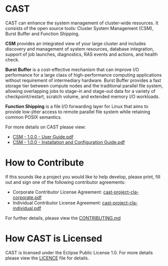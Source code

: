 # CAST
CAST can enhance the system management of cluster-wide resources. It consists of the open source tools: Cluster System Management (CSM), Burst Buffer and Function Shipping. 

**CSM** provides an integrated view of your large cluster and includes discovery and management of system resources, database integration, support of job launches, diagnostics, RAS events and actions, and health check. 

**Burst Buffer** is a cost-effective mechanism that can improve I/O performance for a large class of high-performance computing applications without requirement of intermediary hardware. Burst Buffer provides a fast storage tier between compute nodes and the traditional parallel file system, allowing overlapping jobs to stage-in and stage-out data for a variety of checkpoint/restart, scratch volume, and extended memory I/O workloads. 

**Function Shipping** is a file I/O forwarding layer for Linux that aims to provide low-jitter access to remote parallel file system while retaining common POSIX semantics.

For more details on CAST please view:

- [CSM - 1.0.0 - User Guide.pdf](https://github.com/IBM/CAST/blob/master/CSM%20-%201.0.0%20-%20User%20Guide.pdf)
- [CSM - 1.0.0 - Installation and Configuration Guide.pdf](https://github.com/IBM/CAST/blob/master/CSM%20-%201.0.0%20-%20Installation%20and%20Configuration%20Guide.pdf)

# How to Contribute
If this sounds like a project you would like to help develop, please print, fill out and sign one of the following contributor agreements:

 * Corporate Contributor License Agreement: [cast-project-cla-corporate.pdf](https://github.com/IBM/CAST/blob/master/cast-project-cla-corporate.pdf) 
 * Individual Contributor License Agreement: [cast-project-cla-individual.pdf](https://github.com/IBM/CAST/blob/master/cast-project-cla-individual.pdf)

For further details, please view the [CONTRIBUTING.md](https://github.com/IBM/CAST/blob/master/CONTRIBUTING.md)

# How CAST is Licensed
CAST is licensed under the Eclipse Public License 1.0. For more details please view the [LICENCE](https://github.com/IBM/CAST/blob/master/LICENSE) file for details.
